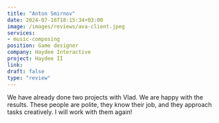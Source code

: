 ```yaml
---
title: "Anton Smirnov"
date: 2024-07-16T18:15:34+03:00
image: /images/reviews/ava-client.jpeg
services:
- music-composing
position: Game designer
company: Haydee Interactive
project: Haydee II
link:
draft: false
type: "review"
---
```


We have already done two projects with Vlad. We are happy with the results. These people are polite, they know their job, and they approach tasks creatively. I will work with them again!